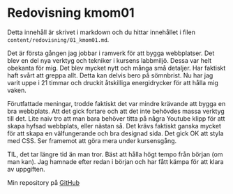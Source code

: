 ---
---
Redovisning kmom01
=========================

Detta innehåll är skrivet i markdown och du hittar innehållet i filen `content/redovisning/01_kmom01.md`.

Det är första gången jag jobbar i ramverk för att bygga webbplatser. Det blev en del nya verktyg och tekniker i kursens labbmiljö. Dessa var helt obekanta för mig. Det blev mycket nytt och många små detaljer. Har faktiskt haft svårt att greppa allt. Detta kan delvis bero på sömnbrist. Nu har jag varit uppe i 21 timmar och druckit åtskilliga energidrycker för att hålla mig vaken.<p/>

Förutfattade meningar, trodde faktiskt det var mindre krävande att bygga en bra webbplats. Att det gick fortare och att det inte behövdes massa verktyg till det. Lite naiv tro att man bara behöver titta på några Youtube klipp för att skapa hyfsad webbplats, eller nästan så. Det krävs faktiskt ganska mycket för att skapa en välfungerande och bra designad sida.
Det gick OK att styla med CSS. Ser framemot att göra mera under kursensgång.</p>

TIL, det tar längre tid än man tror. Bäst att hålla högt tempo från början (om man kan). Jag hamnade efter redan i början och har fått kämpa för att klara av uppgiften.</p>

Min repository på <a href="https://github.com/Yodawise/design-v.1">GitHub</a>
